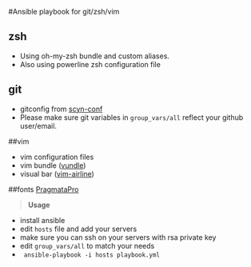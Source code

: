 #Ansible playbook for git/zsh/vim

## zsh
- Using oh-my-zsh bundle and custom aliases.
- Also using powerline zsh configuration file

## git
- gitconfig from [scyn-conf](https://github.com/scyn-conf/conf)
- Please make sure git variables in `group_vars/all` reflect your github user/email.

##vim
- vim configuration files
- vim bundle ([vundle](https://github.com/gmarik/vundle))
- visual bar ([vim-airline](https://github.com/bling/vim-airline))

##fonts
[PragmataPro](https://github.com/pencilcheck/dotfiles/blob/master/files/PragmataPro%20for%20Powerline.otf)

>**Usage**
- install ansible
- edit `hosts` file and add your servers 
- make sure you can ssh on your servers with rsa private key 
- edit `group_vars/all` to match your needs 
- ``` ansible-playbook -i hosts playbook.yml``` 
